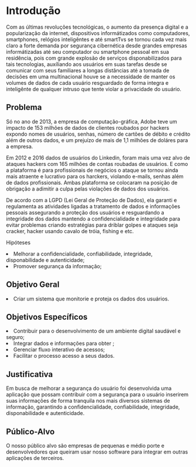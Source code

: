 # Introdução

Com as últimas revoluções tecnológicas, o aumento da presença digital e a popularização da internet, dispositivos informátizados como computadores, smartphones, relógios inteligêntes e até smartTvs se tornou cada vez mais claro a forte demanda por segurança cibernética desde grandes empresas informátizadas até seu computador
ou smartphone pessoal em sua residência, pois com grande explosão de serviços disponabilizados para tais tecnologias, auxíliando aos usuários em suas tarefas desde se 
comunicar com seus familiares a longas distâncias até a tomada de decisões em uma multinacional houve se a necessidade de manter os volumes de dados de cada
usuário resguardado de forma integra e inteligênte de qualquer intruso que tente violar a privacidade do usuário.

## Problema

Só no ano de 2013, a empresa de computação-gráfica, Adobe teve um impacto de 153 milhões de dados de clientes roubados por hackers expondo nomes de usuários, senhas, número de cartões de débito e crédito além de outros dados, e um prejuízo de mais de 1,1 milhões de doláres para a empresa.

Em 2012 e 2016 dados de usuários do Linkedin, foram mais uma vez alvo de ataques hackers com 165 milhões de contas roubadas de usuários. E como a plataforma é 
para profissionais de negócios o ataque se tornou ainda mais atraente e lucrativo para os harckers, violando e-mails, senhas além de dados profissionais. Ambas 
plataforma se colocaram na posição de obrigação a adimitir a culpa pelas violações de dados dos usuários.

De acordo com a LGPD (Lei Geral de Proteção de Dados), ela garanti e regulamenta as atividades ligadas a tratamento de dados e informações pessoais assegurando
a proteção dos usuários e resguardando a integridade dos dados mantendo a confidencialidade e integridade para evitar problemas criando estratégias para
driblar golpes e ataques seja cracker, hacker usando cavalo de tróia, fishing e etc.

Hipóteses

<li>Melhorar a confidencialidade, confiabilidade, integridade, disponabilidade e autenticidade;</li>

<li>Promover segurança da informação;</li>

## Objetivo Geral

<li>Criar um sistema que monitorie e proteja os dados dos usuários.</li>

## Objetivos Específicos

<li>Contribuir para o desenvolvimento de um ambiente digital saudável e seguro;</li>
<li>Integrar dados e informações para obter ;</li>
<li>Gerenciar fluxo interativo de acessos;</li>
<li>Facilitar o processo acesso a seus dados.</li>

## Justificativa
Em busca de melhorar a segurança do usuário foi desenvolvida uma aplicação que possam contribuir com a segurança para o usuário inserirem suas informações de
forma tranquila nos mais diversos sistemas de informação, garantindo a confidencialidade, confiabilidade, integridade, disponabilidade e autenticidade.

## Público-Alvo

O nosso público alvo são empresas de pequenas e médio porte e desenvolvedores que queiram usar nosso software para integrar em outras aplicações de terceiros.